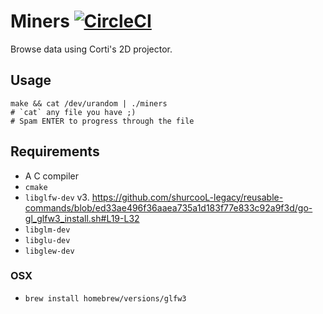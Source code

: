 # Miners [![CircleCI](https://circleci.com/gh/fenollp/miners/tree/master.svg?style=svg)](https://circleci.com/gh/fenollp/miners/tree/master)

Browse data using Corti's 2D projector.

## Usage

```shell
make && cat /dev/urandom | ./miners
# `cat` any file you have ;)
# Spam ENTER to progress through the file
```

## Requirements

* A C compiler
* `cmake`
* `libglfw-dev` v3. https://github.com/shurcooL-legacy/reusable-commands/blob/ed33ae496f36aaea735a1d183f77e833c92a9f3d/go-gl_glfw3_install.sh#L19-L32
* `libglm-dev`
* `libglu-dev`
* `libglew-dev`

### OSX

* `brew install homebrew/versions/glfw3`
